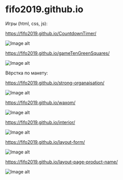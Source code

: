 # fifo2019.github.io

Игры (html, css, js):

https://fifo2019.github.io/CountdownTimer/

![Image alt](https://github.com/fifo2019/fifo2019.github.io/blob/master/images/gameTenGreenSquares.jpg)

https://fifo2019.github.io/gameTenGreenSquares/

![Image alt](https://github.com/fifo2019/fifo2019.github.io/blob/master/images/gameTenGreenSquares.jpg)

Вёрстка по макету:

https://fifo2019.github.io/strong-organaisation/

![Image alt](https://github.com/fifo2019/fifo2019.github.io/blob/master/images/strong-organaisation.jpg)

https://fifo2019.github.io/waxom/

![Image alt](https://github.com/fifo2019/fifo2019.github.io/blob/master/images/waxom.jpg)

https://fifo2019.github.io/interior/

![Image alt](https://github.com/fifo2019/fifo2019.github.io/blob/master/images/interior.jpg)

https://fifo2019.github.io/layout-form/

![Image alt](https://github.com/fifo2019/fifo2019.github.io/blob/master/images/layout-form.jpg)

https://fifo2019.github.io/layout-page-product-name/

![Image alt](https://github.com/fifo2019/fifo2019.github.io/blob/master/images/product-name.jpg)
